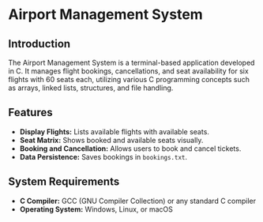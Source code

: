 # Airport Management System

## Introduction
The Airport Management System is a terminal-based application developed in C. It manages flight bookings, cancellations, and seat availability for six flights with 60 seats each, utilizing various C programming concepts such as arrays, linked lists, structures, and file handling.

## Features
- **Display Flights:** Lists available flights with available seats.
- **Seat Matrix:** Shows booked and available seats visually.
- **Booking and Cancellation:** Allows users to book and cancel tickets.
- **Data Persistence:** Saves bookings in `bookings.txt`.

## System Requirements
- **C Compiler:** GCC (GNU Compiler Collection) or any standard C compiler
- **Operating System:** Windows, Linux, or macOS


